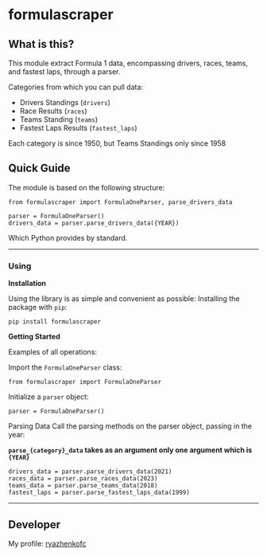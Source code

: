 # formulascraper #

## What is this? ##
This module extract Formula 1 data, encompassing drivers, races, teams, and fastest laps, through a parser.

Categories from which you can pull data:

- Drivers Standings (`drivers`)
- Race Results (`races`)
- Teams Standing (`teams`)
- Fastest Laps Results (`fastest_laps`)

Each category is since 1950, but Teams Standings only since 1958


## Quick Guide ##
The module is based on the following structure:

    
    from formulascraper import FormulaOneParser, parse_drivers_data

	parser = FormulaOneParser()
	drivers_data = parser.parse_drivers_data({YEAR})
    
Which Python provides by standard.


----------


### Using ###

**Installation**

Using the library is as simple and convenient as possible:
Installing the package with `pip`:

	pip install formulascraper

**Getting Started**

Examples of all operations:

Import the `FormulaOneParser` class:

	from formulascraper import FormulaOneParser

Initialize a `parser` object:

	parser = FormulaOneParser()

Parsing Data
Call the parsing methods on the parser object, passing in the year:

**`parse_{category}_data` takes as an argument only one argument which is `{YEAR}`**

	drivers_data = parser.parse_drivers_data(2021)
	races_data = parser.parse_races_data(2023)
	teams_data = parser.parse_teams_data(2018) 
	fastest_laps = parser.parse_fastest_laps_data(1999)


----------

## Developer ##
My profile: [ryazhenkofc](https://github.com/ryazhenkofc) 
